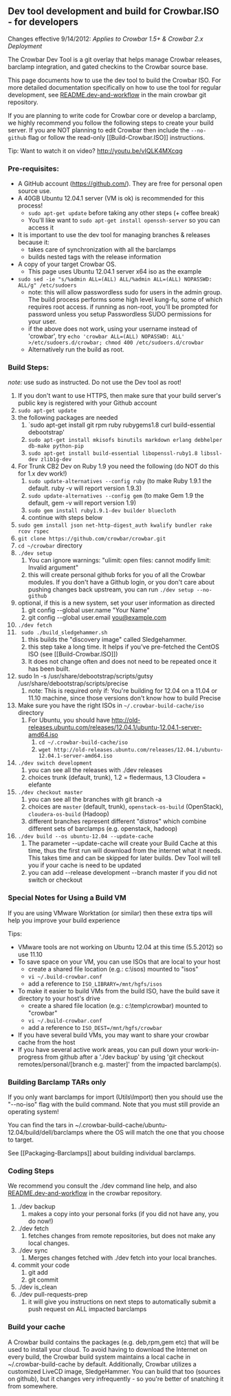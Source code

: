 ##  Dev tool development and build for Crowbar.ISO - for developers

Changes effective 9/14/2012: *Applies to Crowbar 1.5+ & Crowbar 2.x Deployment*

The Crowbar Dev Tool is a git overlay that helps manage Crowbar releases, barclamp integration, and gated checkins to the Crowbar source base.

This page documents how to use the dev tool to build the Crowbar ISO.  For more detailed documentation specifically on how to use the tool for regular development, see [README.dev-and-workflow](https://github.com/crowbar/crowbar/blob/master/README.dev-and-workflow) in the main crowbar git repository.

If you are planning to write code for Crowbar core or develop a barclamp, we highly recommend you follow the following steps to create your build server.  If you are NOT planning to edit Crowbar then include the `--no-github` flag or follow the read-only [[Build-Crowbar.ISO]] instructions.

Tip: Want to watch it on video? http://youtu.be/vIQLK4MXcqg

### Pre-requisites:

* A GitHub account (https://github.com/).  They are free for personal open source use.
* A 40GB Ubuntu 12.04.1 server (VM is ok) is recommended for this process!  
   * `sudo apt-get update` before taking any other steps (+ coffee break)
   * You'll like want to `sudo apt-get install openssh-server` so you can access it
* It is important to use the dev tool for managing branches & releases because it:
   * takes care of synchronization with all the barclamps
   * builds nested tags with the release information
* A copy of your target Crowbar OS.  
   * This page uses Ubuntu 12.04.1 server x64 iso as the example
* `sudo sed -ie "s/%admin ALL=(ALL) ALL/%admin ALL=(ALL) NOPASSWD: ALL/g" /etc/sudoers`
   * note: this will allow passwordless sudo for users in the admin group. The build process performs some high level kung-fu, some of which requires root access. if running as non-root, you'll be prompted for password unless you setup Passwordless SUDO permissions for your user. 
   * if the above does not work, using your username instead of 'crowbar', try `echo 'crowbar ALL=(ALL) NOPASSWD: ALL' >/etc/sudoers.d/crowbar; chmod 400 /etc/sudoers.d/crowbar`
   * Alternatively run the build as root.


### Build Steps:

_note:_ use sudo as instructed.  Do not use the Dev tool as root!

1. If you don't want to use HTTPS, then make sure that your build server's public key is registered with your Github account
1. `sudo apt-get update`
1. the following packages are needed
   1. `sudo apt-get install git rpm ruby rubygems1.8 curl build-essential debootstrap'
   1. `sudo apt-get install mkisofs binutils markdown erlang debhelper db-make python-pip`
   1. `sudo apt-get install build-essential libopenssl-ruby1.8 libssl-dev zlib1g-dev` 
1. For Trunk CB2 Dev on Ruby 1.9 you need the following (do NOT do this for 1.x dev work!)
   1. `sudo update-alternatives --config ruby` (to make Ruby 1.9.1 the default. ruby -v will report version 1.9.3)
   1. `sudo update-alternatives --config gem` (to make Gem 1.9 the default, gem -v will report version 1.9)
   1. `sudo gem install ruby1.9.1-dev builder bluecloth`
   1. continue with steps below
1. `sudo gem install json net-http-digest_auth kwalify bundler rake rcov rspec`
1. `git clone https://github.com/crowbar/crowbar.git`
1. `cd ~/crowbar` directory
1. `./dev setup`
   1. You can ignore warnings: "ulimit: open files: cannot modify limit: Invalid argument"
   1. this will create personal github forks for you of all the Crowbar modules. If you don't have a Github login, or you don't care about pushing changes back upstream, you can run `./dev setup --no-github`
1. optional, if this is a new system, set your user information as directed 
   1. git config --global user.name "Your Name"
   1. git config --global user.email you@example.com
1. `./dev fetch`
1. ` sudo ./build_sledgehammer.sh`
   1. this builds the "discovery image" called Sledgehammer.  
   1. this step take a long time.  It helps if you've pre-fetched the CentOS ISO (see [[Build-Crowbar.ISO]])
   1. It does not change often and does not need to be repeated once it has been built.
1. sudo ln -s /usr/share/debootstrap/scripts/gutsy /usr/share/debootstrap/scripts/precise
   1. note: This is required only if: You're building for 12.04 on a 11.04 or 11.10 machine, since those versions don't know how to build Precise
1. Make sure you have the right ISOs in `~/.crowbar-build-cache/iso` directory
   1. For Ubuntu, you should have http://old-releases.ubuntu.com/releases/12.04.1/ubuntu-12.04.1-server-amd64.iso
      1. `cd ~/.crowbar-build-cache/iso`
      1. `wget http://old-releases.ubuntu.com/releases/12.04.1/ubuntu-12.04.1-server-amd64.iso`
1. `./dev switch development`
   1. you can see all the releases with ./dev releases
   1. choices trunk (default, trunk), 1.2 = fledermaus, 1.3 Cloudera = elefante
1. `./dev checkout master` 
   1. you can see all the branches with git branch -a
   1. choices are `master` (default, trunk), `openstack-os-build` (OpenStack), `cloudera-os-build` (Hadoop)
   1. different branches represent different "distros" which combine different sets of barclamps (e.g. openstack, hadoop)
1. `./dev build --os ubuntu-12.04 --update-cache` 
   1. The parameter --update-cache will create your Build Cache at this time, thus the first run will download from the internet what it needs.  This takes time and can be skipped for later builds.  Dev Tool will tell you if your cache is need to be updated
   1. you can add --release development --branch master if you did not switch or checkout 

### Special Notes for Using a Build VM
If you are using VMware Worktation (or similar) then these extra tips will help you improve your build experience

Tips:

* VMware tools are not working on Ubuntu 12.04 at this time (5.5.2012) so use 11.10
* To save space on your VM, you can use ISOs that are local to your host
   * create a shared file location (e.g.: c:\isos) mounted to "isos"
   * `vi ~/.build-crowbar.conf`
   * add a reference to `ISO_LIBRARY=/mnt/hgfs/isos`
* To make it easier to build VMs from the build ISO, have the build save it directory to your host's drive
   * create a shared file location (e.g.: c:\temp\crowbar) mounted to "crowbar"
   * `vi ~/.build-crowbar.conf`
   * add a reference to `ISO_DEST=/mnt/hgfs/crowbar`
* If you have several build VMs, you may want to share your crowbar cache from the host
* If you have several active work areas, you can pull down your work-in-progress from github after a './dev backup' by using 'git checkout remotes/personal/[branch e.g. master]' from the impacted barclamp(s).

### Building Barclamp TARs only

If you only want barclamps for import (Utils\Import) then you should use the "--no-iso" flag with the build command.  Note that you must still provide an operating system!

You can find the tars in ~/.crowbar-build-cache/ubuntu-12.04/build/dell/barclamps where the OS will match the one that you choose to target.

See [[Packaging-Barclamps]] about building individual barclamps.

### Coding Steps

We recommend you consult the ./dev command line help, and also [README.dev-and-workflow](https://github.com/crowbar/crowbar/blob/master/README.dev-and-workflow) in the crowbar repository.

1. ./dev backup
   1. makes a copy into your personal forks (if you did not have any, you do now!)
1. ./dev fetch
   1. fetches changes from remote repositories, but does not make any local changes.
1. ./dev sync
   1. Merges changes fetched with ./dev fetch into your local branches.
1. commit your code
   1. git add
   1. git commit
1. ./dev is_clean
1. ./dev pull-requests-prep
   1. it will give you instructions on next steps to automatically submit a push request on ALL impacted barclamps


### Build your cache
A Crowbar build contains the packages (e.g. deb,rpm,gem etc) that will be used to install your cloud. To avoid having to download the Internet on every build, the Crowbar build system maintains a local cache in ~/.crowbar-build-cache by default.
Additionally, Crowbar utilizes a customized LiveCD image, SledgeHammer. You can build that too (sources on github), but it changes very infrequently - so you're better of snatching it from somewhere.
